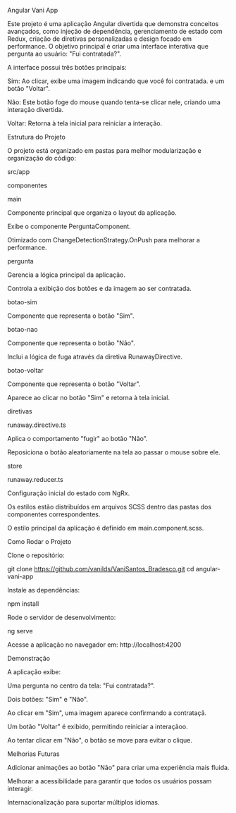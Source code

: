 Angular Vani App

Este projeto é uma aplicação Angular divertida que demonstra conceitos avançados, como injeção de dependência, gerenciamento de estado com Redux, criação de diretivas personalizadas e design focado em performance. O objetivo principal é criar uma interface interativa que pergunta ao usuário: "Fui contratada?".

A interface possui três botões principais:

Sim: Ao clicar, exibe uma imagem indicando que você foi contratada. e um botão "Voltar".

Não: Este botão foge do mouse quando tenta-se clicar nele, criando uma interação divertida.

Voltar: Retorna à tela inicial para reiniciar a interação.

Estrutura do Projeto

O projeto está organizado em pastas para melhor modularização e organização do código:

src/app

componentes

main

Componente principal que organiza o layout da aplicação.

Exibe o componente PerguntaComponent.

Otimizado com ChangeDetectionStrategy.OnPush para melhorar a performance.

pergunta

Gerencia a lógica principal da aplicação.

Controla a exibição dos botões e da imagem ao ser contratada.

botao-sim

Componente que representa o botão "Sim".

botao-nao

Componente que representa o botão "Não".

Inclui a lógica de fuga através da diretiva RunawayDirective.

botao-voltar

Componente que representa o botão "Voltar".

Aparece ao clicar no botão "Sim" e retorna à tela inicial.

diretivas

runaway.directive.ts

Aplica o comportamento "fugir" ao botão "Não".

Reposiciona o botão aleatoriamente na tela ao passar o mouse sobre ele.

store

runaway.reducer.ts

Configuração inicial do estado com NgRx.

Os estilos estão distribuídos em arquivos SCSS dentro das pastas dos componentes correspondentes.

O estilo principal da aplicação é definido em main.component.scss.

Como Rodar o Projeto

Clone o repositório:

git clone https://github.com/vanilds/VaniSantos_Bradesco.git
cd angular-vani-app

Instale as dependências:

npm install

Rode o servidor de desenvolvimento:

ng serve

Acesse a aplicação no navegador em: http://localhost:4200

Demonstração

A aplicação exibe:

Uma pergunta no centro da tela: "Fui contratada?".

Dois botões: "Sim" e "Não".

Ao clicar em "Sim", uma imagem aparece confirmando a contrataçã.

Um botão "Voltar" é exibido, permitindo reiniciar a interaçãoo.

Ao tentar clicar em "Não", o botão se move para evitar o clique.

Melhorias Futuras

Adicionar animações ao botão "Não" para criar uma experiência mais fluida.

Melhorar a acessibilidade para garantir que todos os usuários possam interagir.

Internacionalização para suportar múltiplos idiomas.